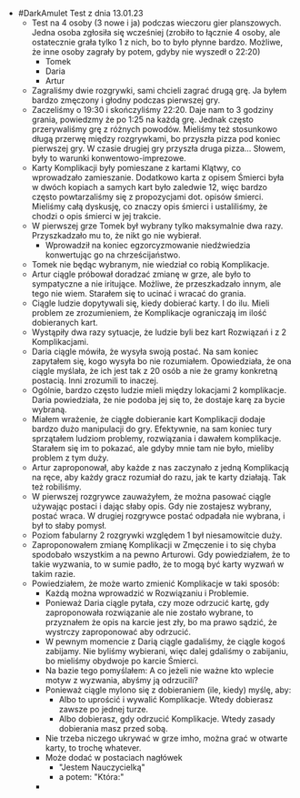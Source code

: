 - #DarkAmulet Test z dnia 13.01.23
	- Test na 4 osoby (3 nowe i ja) podczas wieczoru gier planszowych. Jedna osoba zgłosiła się wcześniej (zrobiło to łącznie 4 osoby, ale ostatecznie grała tylko 1 z nich, bo to było płynne bardzo. Możliwe, że inne osoby zagrały by potem, gdyby nie wyszedł o 22:20)
		- Tomek
		- Daria
		- Artur
	- Zagraliśmy dwie rozgrywki, sami chcieli zagrać drugą grę. Ja byłem bardzo zmęczony i głodny podczas pierwszej gry.
	- Zaczeliśmy o 19:30 i skończyliśmy 22:20. Daje nam to 3 godziny grania, powiedzmy że po 1:25 na każdą grę. Jednak często przerywaliśmy grę z różnych powodów. Mieliśmy też stosunkowo długą przerwę między rozgrywkami, bo przyszła pizza pod koniec pierwszej gry. W czasie drugiej gry przyszła druga pizza... Słowem, były to warunki konwentowo-imprezowe.
	- Karty Komplikacji były pomieszane z kartami Klątwy, co wprowadzało zamieszanie. Dodatkowo karta z opisem Śmierci była w dwóch kopiach a samych kart było zaledwie 12, więc bardzo często powtarzaliśmy się z propozycjami dot. opisów śmierci. Mieliśmy całą dyskusję, co znaczy opis śmierci i ustaliliśmy, że chodzi o opis śmierci w jej trakcie.
	- W pierwszej grze Tomek był wybrany tylko maksymalnie dwa razy. Przyszkadzało mu to, że nikt go nie wybierał.
		- Wprowadził na koniec egzorcyzmowanie niedźwiedzia konwertując go na chrześcijaństwo.
	- Tomek nie będąc wybranym, nie wiedział co robią Komplikacje.
	- Artur ciągle próbował doradzać zmianę w grze, ale było to sympatyczne a nie iritujące. Możliwe, że przeszkadzało innym, ale tego nie wiem. Starałem się to ucinać i wracać do grania.
	- Ciągle ludzie dopytywali się, kiedy dobierać karty. I do ilu. Mieli problem ze zrozumieniem, że Komplikacje ograniczają im ilość dobieranych kart.
	- Wystąpiły dwa razy sytuacje, że ludzie byli bez kart Rozwiązań i z 2 Komplikacjami.
	- Daria ciągle mówiła, że wysyła swoją postać. Na sam koniec zapytałem się, kogo wysyła bo nie rozumiałem. Opowiedziała, że ona ciągle myślała, że ich jest tak z 20 osób a nie że gramy konkretną postacią. Inni zrozumili to inaczej.
	- Ogólnie, bardzo często ludzie mieli między lokacjami 2 komplikacje. Daria powiedziała, że nie podoba jej się to, że dostaje karę za bycie wybraną.
	- Miałem wrażenie, że ciągłe dobieranie kart Komplikacji dodaje bardzo dużo manipulacji do gry. Efektywnie, na sam koniec tury sprzątałem ludziom problemy, rozwiązania i dawałem komplikacje. Starałem się im to pokazać, ale gdyby mnie tam nie było, mieliby problem z tym duży.
	- Artur zaproponował, aby każde z nas zaczynało z jedną Komplikacją na ręce, aby każdy gracz rozumiał do razu, jak te karty działają. Tak też robiliśmy.
	- W pierwszej rozgrywce zauważyłem, że można pasować ciągle używając postaci i dając słaby opis. Gdy nie zostajesz wybrany, postać wraca. W drugiej rozgrywce postać odpadała nie wybrana, i był to słaby pomysł.
	- Poziom fabularny 2 rozgrywki względem 1 był niesamowitcie duży.
	- Zaproponowałem zmianę Komplikacji w Zmęczenie i to się chyba spodobało wszystkim a na pewno Arturowi. Gdy powiedziałem, że to takie wyzwania, to w sumie padło, że to mogą być karty wyzwań w takim razie.
	- Powiedziałem, że może warto zmienić Komplikacje w taki sposób:
		- Każdą można wprowadzić w Rozwiązaniu i Problemie.
		- Ponieważ Daria ciągle pytała, czy moze odrzucić kartę, gdy zaproponowała rozwiązanie ale nie zostało wybrane, to przyznałem że opis na karcie jest zły, bo ma prawo sądzić, że wystrczy zaproponować aby odrzucić.
		- W pewnym momencie z Darią ciągle gadaliśmy, że ciągle kogoś zabijamy. Nie byliśmy wybierani, więc dalej gdaliśmy o zabijaniu, bo mieliśmy obydwoje po karcie Śmierci.
		- Na bazie tego pomyślałem: A co jeżeli nie ważne kto wplecie motyw z wyzwania, abyśmy ją odrzucili?
		- Ponieważ ciągle mylono się z dobieraniem (ile, kiedy) myślę, aby:
			- Albo to uprościć i wywalić Komplikacje. Wtedy dobierasz zawsze po jednej turze.
			- Albo dobierasz, gdy odrzucić Komplikacje. Wtedy zasady dobierania masz przed sobą.
		- Nie trzeba niczego ukrywać w grze imho, można grać w otwarte karty, to trochę whatever.
		- Może dodać w postaciach nagłówek
			- "Jestem Nauczycielką"
			- a potem: "Która:"
		-
